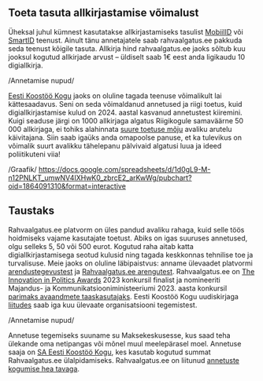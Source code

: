 ## Toeta tasuta allkirjastamise võimalust
Üheksal juhul kümnest kasutatakse allkirjastamiseks tasulist [MobiilID](https://www.skidsolutions.eu/price-list/#mobile-id) või [SmartID](https://www.skidsolutions.eu/price-list/#smart-id) teenust. Ainult tänu annetajatele saab rahvaalgatus.ee pakkuda seda teenust kõigile tasuta. Allkirja hind rahvaalgatus.ee jaoks sõltub kuu jooksul kogutud allkirjade arvust – üldiselt saab 1€ eest anda ligikaudu 10 digiallkirja.

/Annetamise nupud/

[Eesti Koostöö Kogu](https://kogu.ee/rahvaalgatusveeb) jaoks on oluline tagada teenuse võimalikult lai kättesaadavus. Seni  on seda võimaldanud annetused ja riigi toetus, kuid digiallkirjastamise kulud on 2024. aastal kasvanud annetustest kiiremini.
Kuigi seaduse järgi on 1000 allkirjaga algatus Riigikogule samaväärne 50 000 allkirjaga, ei tohiks alahinnata [suure toetuse mõju](https://kogu.ee/ekk-ja-sitra-vordlev-raport/) avaliku arutelu käivitajana. 
Siin saab igaüks anda omapoolse panuse, et ka tulevikus on võimalik suurt avalikku tähelepanu pälvivaid algatusi luua ja ideed poliitikuteni viia!

/Graafik/
https://docs.google.com/spreadsheets/d/1d0gL9-M-n12PNLKT_umwNV4IXHwK0_zbrcE2_arKwWg/pubchart?oid=1864091310&format=interactive

## Taustaks
Rahvaalgatus.ee platvorm on üles pandud avaliku rahaga, kuid selle töös hoidmiseks vajame kasutajate toetust. Abiks on igas suuruses annetused, olgu selleks 5, 50 või 500 eurot. Kogutud raha aitab katta digiallkirjastamisega seotud kulusid ning tagada keskkonnas tehnilise toe ja turvalisuse. Meie jaoks on oluline läbipaistvus: anname ülevaadet platvormi [arendustegevustest](https://github.com/rahvaalgatus/rahvaalgatus/issues) ja [Rahvaalgatus.ee arengutest](https://kogu.ee/rahvaalgatusveeb).
Rahvaalgatus.ee on [The Innovation in Politics Awards](https://innovationinpolitics.eu/) 2023 konkursil finalist ja nomineeriti Majandus- ja Kommunikatsiooniministeeriumi 2023. aasta konkursil [parimaks avaandmete taaskasutajaks](https://medium.com/digiriik/eesti-avaandmete-valdkonna-silmapaistvad-panustajad-2023-1f353177c0b0).
Eesti Koostöö Kogu uudiskirjaga [liitudes](https://kogu.us12.list-manage.com/subscribe?u=e48415516e4da94ccc60c569b&id=2ecc6cc26f) saab iga kuu ülevaate organisatsiooni tegemistest.

/Annetamise nupud/

Annetuse tegemiseks suuname su Maksekeskusesse, kus saad teha ülekande oma netipangas või mõnel muul meelepärasel moel. Annetuse saaja on [SA Eesti Koostöö Kogu](https://kogu.ee/), kes kasutab kogutud summat Rahvaalgatus.ee ülalpidamiseks. Rahvaalgatus.ee on liitunud [annetuste kogumise hea tavaga](https://heakodanik.ee/annetuste-kogumise-hea-tava/).
